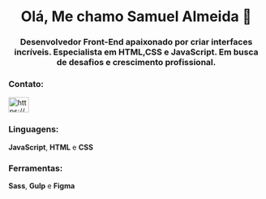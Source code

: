 <h1 align="center">Olá, Me chamo Samuel Almeida 👋</h1>
<h3 align="center"><strong>Desenvolvedor Front-End</strong> apaixonado por criar interfaces incríveis. Especialista em HTML,CSS e JavaScript. Em busca de desafios e crescimento profissional.</h3>

<h3 align="left">Contato:</h3>
<p align="left">
<a href="https://linkedin.com/in/https://www.linkedin.com/in/samuel-almeida-0bb5a7270" target="blank"><img align="center" src="https://raw.githubusercontent.com/rahuldkjain/github-profile-readme-generator/master/src/images/icons/Social/linked-in-alt.svg" alt="https://www.linkedin.com/in/samuel-almeida-0bb5a7270" height="30" width="40" /></a>
</p>

<h3 align="left">Linguagens:</h3>
<p align="left">
  <strong>JavaScript</strong>,  <strong>HTML</strong> e  <strong>CSS</strong>
</p>

<h3 align="left">Ferramentas:</h3>
<p align="left">
  <strong>Sass</strong>,  <strong>Gulp</strong> e  <strong>Figma</strong>
</p>



